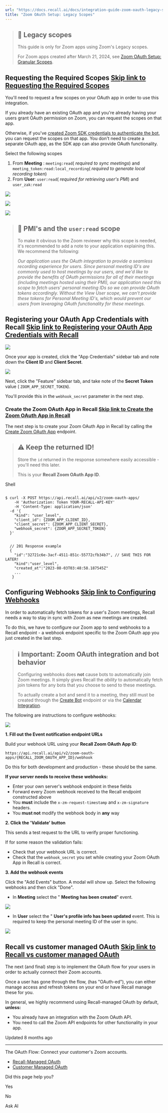 ```yaml
---
url: "https://docs.recall.ai/docs/integration-guide-zoom-oauth-legacy-scopes"
title: "Zoom OAuth Setup: Legacy Scopes"
---
```


> ## 📘  Legacy scopes
>
> This guide is only for Zoom apps using Zoom's Legacy scopes.
>
> For Zoom apps created after March 21, 2024, see [Zoom OAuth Setup: Granular Scopes](https://docs.recall.ai/docs/integration-guide-zoom-oauth).

## Requesting the Required Scopes   [Skip link to Requesting the Required Scopes](https://docs.recall.ai/docs/integration-guide-zoom-oauth-legacy-scopes\#requesting-the-required-scopes)

You'll need to request a few scopes on your OAuth app in order to use this integration.

If you already have an existing OAuth app and you're already having your users grant OAuth permission on Zoom, you can request the scopes on that app.

Otherwise, if you've [created Zoom SDK credentials to authenticate the bot](https://docs.recall.ai/reference/zoom-sdk-app-submission-guide), you can request the scopes on that app. You don't need to create a separate OAuth app, as the SDK app can also provide OAuth functionality.

Select the following scopes

1. From **Meeting** : `meeting:read`( _required to sync meetings_) and `meeting_token:read:local_recording`( _required to generate local recording token_)
2. From **User**: `user:read`( _required for retrieving user's PMI_) and `user_zak:read`

![](https://files.readme.io/650a30e-Screenshot_2023-12-18_at_12.00.11_PM.png)

![](https://files.readme.io/1f6625a-image.png)

![](https://files.readme.io/0194a63-Screenshot_2023-12-18_at_12.01.35_PM.png)

> ## 📘  PMI's and the `user:read` scope
>
> To make it obvious to the Zoom reviewer why this scope is needed, it's recommended to add a note to your application explaining this. We recommend the following:
>
> _Our application uses the OAuth integration to provide a seamless recording experience for users. Since personal meeting ID's are commonly used to host meetings by our users, and we'd like to provide the benefits of OAuth permissions for all of their meetings (including meetings hosted using their PMI), our application need this scope to fetch users' personal meeting IDs so we can provide OAuth tokens accordingly. Without the View User scope, we can't provide these tokens for Personal Meeting ID's, which would prevent our users from leveraging OAuth functionality for these meetings._

## Registering your OAuth App Credentials with Recall   [Skip link to Registering your OAuth App Credentials with Recall](https://docs.recall.ai/docs/integration-guide-zoom-oauth-legacy-scopes\#registering-your-oauth-app-credentials-with-recall)

![](https://files.readme.io/21c1b63-image.png)

Once your app is created, click the "App Credentials" sidebar tab and note down the **Client ID** and **Client Secret**.

![](https://files.readme.io/ace639d-image.png)

Next, click the "Feature" sidebar tab, and take note of the **Secret Token** value ( `ZOOM_APP_SECRET_TOKEN`).

You'll provide this in the `webhook_secret` parameter in the next step.

### Create the Zoom OAuth App in Recall   [Skip link to Create the Zoom OAuth App in Recall](https://docs.recall.ai/docs/integration-guide-zoom-oauth-legacy-scopes\#create-the-zoom-oauth-app-in-recall)

The next step is to create your Zoom OAuth App in Recall by calling the [Create Zoom OAuth App](https://docs.recall.ai/reference/zoom_oauth_apps_create) endpoint.

> ## ⚠️  Keep the returned ID!
>
> Store the `id` returned in the response somewhere easily accessible - you'll need this later.
>
> This is your **Recall Zoom OAuth App ID**.

Shell

```rdmd-code lang-shell theme-light

$ curl -X POST https://api.recall.ai/api/v2/zoom-oauth-apps/
	-H 'Authorization: Token YOUR-RECALL-API-KEY'
 	-H 'Content-Type: application/json'
  -d '{
    "kind": "user_level",
    "client_id": {ZOOM_APP_CLIENT_ID},
    "client_secret": {ZOOM_APP_CLIENT_SECRET},
    "webhook_secret": {ZOOM_APP_SECRET_TOKEN}
  }'


  // 201 Response example
  {
  	"id":"32721c6e-3acf-4511-851c-55772cfb34b7", // SAVE THIS FOR LATER!
    "kind":"user_level",
    "created_at":"2023-08-03T03:48:58.187545Z"
    ...
   }

```

## Configuring Webhooks   [Skip link to Configuring Webhooks](https://docs.recall.ai/docs/integration-guide-zoom-oauth-legacy-scopes\#configuring-webhooks)

In order to automatically fetch tokens for a user's Zoom meetings, Recall needs a way to stay in sync with Zoom as new meetings are created.

To do this, we have to configure our Zoom app to send webhooks to a Recall endpoint - a webhook endpoint specific to the Zoom OAuth app you just created in the last step.

> ## ℹ️  Important: Zoom OAuth integration and bot behavior
>
> Configuring webhooks does **not** cause bots to automatically join Zoom meetings. It simply gives Recall the _ability_ to automatically fetch join tokens for any bots that you choose to send to these meetings.
>
> To actually create a bot and send it to a meeting, they still must be created through the [Create Bot](https://docs.recall.ai/reference/bot_create) endpoint or via the [Calendar Integration](https://docs.recall.ai/docs/calendar-integration).

The following are instructions to configure webhooks:

![](https://files.readme.io/7b3e1ff-marketplace.zoom.us_develop_apps_FkGS0K3jSkqv9sL0DmvT3A_feature.png)

**1\. Fill out the Event notification endpoint URLs**

Build your webhook URL using your **Recall Zoom OAuth App ID**:

`https://api.recall.ai/api/v2/zoom-oauth-apps/{RECALL_ZOOM_OAUTH_APP_ID}/webhook`

Do this for both development and production - these should be the same.

**If your server needs to receive these webhooks:**

- Enter your own server's webhook endpoint in these fields
- Forward every Zoom webhook received to the Recall endpoint constructed above
- You **must** include the `x-zm-request-timestamp` and `x-zm-signature` headers.
- You **must not** modify the webhook body in **any** way

**2\. Click the 'Validate' button**

This sends a test request to the URL to verify proper functioning.

If for some reason the validation fails:

- Check that your webhook URL is correct.
- Check that the `webhook_secret` you set while creating your Zoom OAuth App in Recall is correct.

**3\. Add the webhook events**

Click the "Add Events" button. A modal will show up. Select the following webhooks and then click "Done".

- In **Meeting** select the " **Meeting has been created**" event.

![](https://files.readme.io/2091de3-Screenshot_2023-12-18_at_12.41.33_PM.png)

- In **User** select the " **User's profile info has been updated** event. This is required to keep the personal meeting ID of the user in sync.

![](https://files.readme.io/4c084ab-Screenshot_2023-12-18_at_12.41.41_PM.png)

## Recall vs customer managed OAuth   [Skip link to Recall vs customer managed OAuth](https://docs.recall.ai/docs/integration-guide-zoom-oauth-legacy-scopes\#recall-vs-customer-managed-oauth)

The next (and final) step is to implement the OAuth flow for your users in order to actually connect their Zoom accounts.

Once a user has gone through the flow, (has "OAuth-ed"), you can either manage access and refresh tokens on your end or have Recall manage these for you.

In general, we highly recommend using Recall-managed OAuth by default, **unless:**

- You already have an integration with the Zoom OAuth API.
- You need to call the Zoom API endpoints for other functionality in your app.

Updated 8 months ago

* * *

The OAuth Flow: Connect your customer's Zoom accounts.

- [Recall-Managed OAuth](https://docs.recall.ai/docs/recall-managed-oauth)
- [Customer Managed OAuth](https://docs.recall.ai/docs/customer-managed-oauth)

Did this page help you?

Yes

No

Ask AI